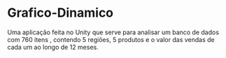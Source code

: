 # Grafico-Dinamico
Uma aplicação feita no Unity que serve para analisar um banco de dados com 760 itens , contendo 5 regiões, 5 produtos e o valor das vendas de cada um ao longo de 12 meses.
